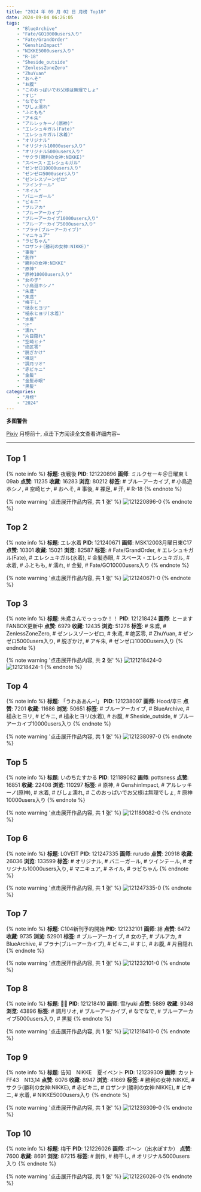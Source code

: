 ```yaml
---
title: "2024 年 09 月 02 日 月榜 Top10"
date: 2024-09-04 06:26:05
tags:
    - "BlueArchive"
    - "Fate/GO10000users入り"
    - "Fate/GrandOrder"
    - "GenshinImpact"
    - "NIKKE5000users入り"
    - "R-18"
    - "Sheside_outside"
    - "ZenlessZoneZero"
    - "ZhuYuan"
    - "おへそ"
    - "お腹"
    - "このおっぱいでお父様は無理でしょ"
    - "すじ"
    - "なでなで"
    - "びしょ濡れ"
    - "ふともも"
    - "アキ朱"
    - "アルレッキーノ(原神)"
    - "エレシュキガル(Fate)"
    - "エレシュキガル(水着)"
    - "オリジナル"
    - "オリジナル10000users入り"
    - "オリジナル5000users入り"
    - "サクラ(勝利の女神:NIKKE)"
    - "スペース・エレシュキガル"
    - "ゼンゼロ10000users入り"
    - "ゼンゼロ5000users入り"
    - "ゼンレスゾーンゼロ"
    - "ツインテール"
    - "ネイル"
    - "バニーガール"
    - "ビキニ"
    - "ブルアカ"
    - "ブルーアーカイブ"
    - "ブルーアーカイブ10000users入り"
    - "ブルーアーカイブ5000users入り"
    - "プラナ(ブルーアーカイブ)"
    - "マニキュア"
    - "ラビちゃん"
    - "ロザンナ(勝利の女神:NIKKE)"
    - "事後"
    - "創作"
    - "勝利の女神:NIKKE"
    - "原神"
    - "原神10000users入り"
    - "女の子"
    - "小鳥遊ホシノ"
    - "朱鳶"
    - "朱鸢"
    - "梅干し"
    - "槌永ヒヨリ"
    - "槌永ヒヨリ(水着)"
    - "水着"
    - "汗"
    - "濡れ"
    - "片目隠れ"
    - "空崎ヒナ"
    - "绝区零"
    - "脱ぎかけ"
    - "裸足"
    - "調月リオ"
    - "赤ビキニ"
    - "金髪"
    - "金髪赤眼"
    - "黒髪"
categories:
    - "月榜"
    - "2024"
---
```


<i class="fa fa-triangle-exclamation"></i>**多图警告**<i class="fa fa-triangle-exclamation"></i>

[Pixiv](https://www.pixiv.net/) 月榜前十, 点击下方阅读全文查看详细内容~

<!-- more -->

---

## Top 1

{% note info %}
**标题**: 夜戦後
**PID**: 121220896 **画师**: ミルクセーキ＠日曜東ｌ09ab
**点赞**: 11235 **收藏**: 16283 **浏览**: 80212
**标签**: # ブルーアーカイブ, # 小鳥遊ホシノ, # 空崎ヒナ, # おへそ, # 事後, # 裸足, # 汗, # R-18
{% endnote %}

{% note warning '点击展开作品内容, 共 **1** 张' %}
![121220896-0](https://i.pixiv.re/img-original/img/2024/08/06/01/10/44/121220896_p0.jpg)
{% endnote %}

## Top 2

{% note info %}
**标题**: エレ水着
**PID**: 121240671 **画师**: MSK12003月曜日東C17
**点赞**: 10301 **收藏**: 15021 **浏览**: 82587
**标签**: # Fate/GrandOrder, # エレシュキガル(Fate), # エレシュキガル(水着), # 金髪赤眼, # スペース・エレシュキガル, # 水着, # ふともも, # 濡れ, # 金髪, # Fate/GO10000users入り
{% endnote %}

{% note warning '点击展开作品内容, 共 **1** 张' %}
![121240671-0](https://i.pixiv.re/img-original/img/2024/08/06/20/47/08/121240671_p0.jpg)
{% endnote %}

## Top 3

{% note info %}
**标题**: 朱鳶さんでっっっか！！
**PID**: 121218424 **画师**: とーます　FANBOX更新中
**点赞**: 6979 **收藏**: 12435 **浏览**: 51276
**标签**: # 朱鳶, # ZenlessZoneZero, # ゼンレスゾーンゼロ, # 朱鸢, # 绝区零, # ZhuYuan, # ゼンゼロ5000users入り, # 脱ぎかけ, # アキ朱, # ゼンゼロ10000users入り
{% endnote %}

{% note warning '点击展开作品内容, 共 **2** 张' %}
![121218424-0](https://i.pixiv.re/img-original/img/2024/08/06/00/00/28/121218424_p0.jpg)
![121218424-1](https://i.pixiv.re/img-original/img/2024/08/06/00/00/28/121218424_p1.jpg)
{% endnote %}

## Top 4

{% note info %}
**标题**: 「うわああん~!」
**PID**: 121238097 **画师**: Hood/후드
**点赞**: 7201 **收藏**: 11686 **浏览**: 50651
**标签**: # ブルーアーカイブ, # BlueArchive, # 槌永ヒヨリ, # ビキニ, # 槌永ヒヨリ(水着), # お腹, # Sheside_outside, # ブルーアーカイブ10000users入り
{% endnote %}

{% note warning '点击展开作品内容, 共 **1** 张' %}
![121238097-0](https://i.pixiv.re/img-original/img/2024/08/06/19/13/21/121238097_p0.png)
{% endnote %}

## Top 5

{% note info %}
**标题**: いのちたすかる
**PID**: 121189082 **画师**: pottsness
**点赞**: 16851 **收藏**: 22408 **浏览**: 110297
**标签**: # 原神, # GenshinImpact, # アルレッキーノ(原神), # 水着, # びしょ濡れ, # このおっぱいでお父様は無理でしょ, # 原神10000users入り
{% endnote %}

{% note warning '点击展开作品内容, 共 **1** 张' %}
![121189082-0](https://i.pixiv.re/img-original/img/2024/08/05/00/00/44/121189082_p0.jpg)
{% endnote %}

## Top 6

{% note info %}
**标题**: LOVEIT
**PID**: 121247335 **画师**: rurudo
**点赞**: 20918 **收藏**: 26036 **浏览**: 133599
**标签**: # オリジナル, # バニーガール, # ツインテール, # オリジナル10000users入り, # マニキュア, # ネイル, # ラビちゃん
{% endnote %}

{% note warning '点击展开作品内容, 共 **1** 张' %}
![121247335-0](https://i.pixiv.re/img-original/img/2024/08/07/00/00/13/121247335_p0.jpg)
{% endnote %}

## Top 7

{% note info %}
**标题**: C104新刊予約開始
**PID**: 121232101 **画师**: 絆
**点赞**: 6472 **收藏**: 9735 **浏览**: 52901
**标签**: # ブルーアーカイブ, # 女の子, # ブルアカ, # BlueArchive, # プラナ(ブルーアーカイブ), # ビキニ, # すじ, # お腹, # 片目隠れ
{% endnote %}

{% note warning '点击展开作品内容, 共 **1** 张' %}
![121232101-0](https://i.pixiv.re/img-original/img/2024/08/06/14/20/40/121232101_p0.jpg)
{% endnote %}

## Top 8

{% note info %}
**标题**: 🫳💕
**PID**: 121218410 **画师**: 雪/yuki
**点赞**: 5889 **收藏**: 9348 **浏览**: 43896
**标签**: # 調月リオ, # ブルーアーカイブ, # なでなで, # ブルーアーカイブ5000users入り, # 黒髪
{% endnote %}

{% note warning '点击展开作品内容, 共 **1** 张' %}
![121218410-0](https://i.pixiv.re/img-original/img/2024/08/06/00/00/24/121218410_p0.jpg)
{% endnote %}

## Top 9

{% note info %}
**标题**: 告知　NIKKE　夏イベント
**PID**: 121239309 **画师**: カットFF43　N13,14
**点赞**: 6076 **收藏**: 8947 **浏览**: 41669
**标签**: # 勝利の女神:NIKKE, # サクラ(勝利の女神:NIKKE), # 赤ビキニ, # ロザンナ(勝利の女神:NIKKE), # ビキニ, # 水着, # NIKKE5000users入り
{% endnote %}

{% note warning '点击展开作品内容, 共 **1** 张' %}
![121239309-0](https://i.pixiv.re/img-original/img/2024/08/08/02/29/25/121239309_p0.png)
{% endnote %}

## Top 10

{% note info %}
**标题**: 梅干
**PID**: 121226026 **画师**: ポ～ン（出水ぽすか）
**点赞**: 7600 **收藏**: 8691 **浏览**: 87215
**标签**: # 創作, # 梅干し, # オリジナル5000users入り
{% endnote %}

{% note warning '点击展开作品内容, 共 **1** 张' %}
![121226026-0](https://i.pixiv.re/img-original/img/2024/08/06/07/30/03/121226026_p0.jpg)
{% endnote %}
